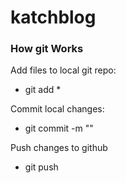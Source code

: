 # katchblog


### How git Works
Add files to local git repo:
- git add *

Commit local changes:
- git commit -m "<your message>"

Push changes to github
- git push